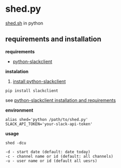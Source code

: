 # shed.py

[shed.sh](https://github.com/temptemp3/shed.sh) in python

## requirements and installation

**requirements**

 + [python-slackclient](python-slackclient)
 
**instalation**

 1. [install python-slackclient](https://github.com/slackapi/python-slackclient#requirements-and-installation)

```
pip install slackclient
```

see [python-slackclient installation and requirements](https://github.com/slackapi/python-slackclient#requirements-and-installation)

**environment**

```
alias shed='python /path/to/shed.py'
SLACK_API_TOKEN='your-slack-api-token'
```

**usage**

```
shed -dcu

-d - start date (default: date today)
-c - channel name or id (default: all channels)
-u - user name or id (default all uesrs)
```
